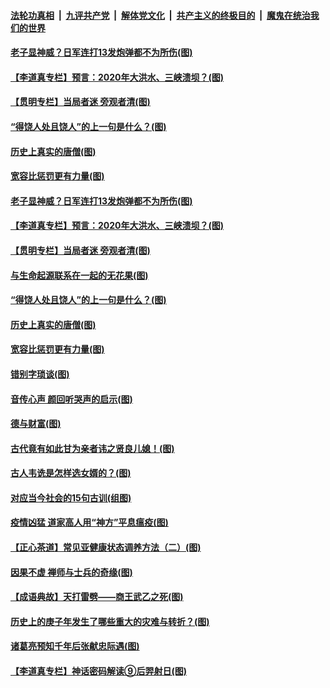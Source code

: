 ####  [法轮功真相](../../../../basic/blob/master/README.md?t=07031802) &nbsp;|&nbsp; [九评共产党](../../../../9ping.md/blob/master/README.md?t=07031802) &nbsp;|&nbsp; [解体党文化](../../../../jtdwh.md/blob/master/README.md?t=07031802)  &nbsp;|&nbsp; [共产主义的终极目的](../../../../gczydzjmd.md/blob/master/README.md?t=07031802) &nbsp;|&nbsp; [魔鬼在统治我们的世界](../../../../mgztzwmdsj.md/blob/master/README.md?t=07031802) 

#### [老子显神威？日军连打13发炮弹都不为所伤(图)](../pages/p7/938421.md?t=07031802) 

#### [【李道真专栏】预言：2020年大洪水、三峡溃坝？(图)](../pages/p7/938448.md?t=07031802) 

#### [【贯明专栏】当局者迷 旁观者清(图)](../pages/p7/938303.md?t=07031802) 

#### [“得饶人处且饶人”的上一句是什么？(图)](../pages/p7/938333.md?t=07031802) 

#### [历史上真实的唐僧(图)](../pages/p7/938101.md?t=07031802) 

#### [宽容比惩罚更有力量(图)](../pages/p7/938280.md?t=07031802) 

#### [老子显神威？日军连打13发炮弹都不为所伤(图)](../pages/p7/938421.md?t=07031802) 

#### [【李道真专栏】预言：2020年大洪水、三峡溃坝？(图)](../pages/p7/938448.md?t=07031802) 

#### [【贯明专栏】当局者迷 旁观者清(图)](../pages/p7/938303.md?t=07031802) 

#### [与生命起源联系在一起的无花果(图)](../pages/p7/938342.md?t=07031802) 

#### [“得饶人处且饶人”的上一句是什么？(图)](../pages/p7/938333.md?t=07031802) 

#### [历史上真实的唐僧(图)](../pages/p7/938101.md?t=07031802) 

#### [宽容比惩罚更有力量(图)](../pages/p7/938280.md?t=07031802) 

#### [错别字琐谈(图)](../pages/p7/938316.md?t=07031802) 

#### [音传心声 颜回听哭声的启示(图)](../pages/p7/938099.md?t=07031802) 

#### [德与财富(图)](../pages/p7/938218.md?t=07031802) 

#### [古代竟有如此甘为亲者讳之贤良儿媳！(图)](../pages/p7/938117.md?t=07031802) 

#### [古人韦诜是怎样选女婿的？(图)](../pages/p7/938100.md?t=07031802) 

#### [对应当今社会的15句古训(组图)](../pages/p7/938097.md?t=07031802) 

#### [疫情凶猛 道家高人用“神方”平息瘟疫(图)](../pages/p7/938004.md?t=07031802) 

#### [【正心茶道】常见亚健康状态调养方法（二）(图)](../pages/p7/937559.md?t=07031802) 

#### [因果不虚 禅师与士兵的奇缘(图)](../pages/p7/938092.md?t=07031802) 

#### [【成语典故】天打雷劈——商王武乙之死(图)](../pages/p7/937782.md?t=07031802) 

#### [历史上的庚子年发生了哪些重大的灾难与转折？(图)](../pages/p7/937991.md?t=07031802) 

#### [诸葛亮预知千年后张献忠际遇(图)](../pages/p7/937564.md?t=07031802) 

#### [【李道真专栏】神话密码解读⑨后羿射日(图)](../pages/p7/937560.md?t=07031802) 

